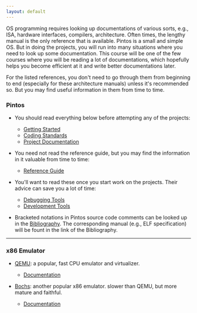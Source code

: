 ```yaml
---
layout: default
---
```


OS programming requires looking up documentations of various sorts, e.g., ISA, hardware interfaces, 
compilers, architecture. Often times, the lengthy manual is the only reference that is available. 
Pintos is a small and simple OS. But in doing the projects, you will run into many situations where 
you need to look up some documentation. This course will be one of the few courses where you will
be reading a lot of documentations, which hopefully helps you become efficient at it and write better 
documentations later.

For the listed references, you don't need to go through them from beginning to end (especially 
for these architecture manuals) unless it's recommended so. But you may find useful information 
in them from time to time.

### Pintos

* You should read everything below before attempting any of the projects:
  - [Getting Started](project/pintos_1.html)
  - [Coding Standards](project/pintos_8.html)
  - [Project Documentation](project/pintos_9.html)

* You need not read the reference guide, but you may find the information in it valuable from time to time:
  - [Reference Guide](project/pintos_6.html)

* You'll want to read these once you start work on the projects. Their advice can save you a lot of time:
  - [Debugging Tools](project/pintos_10.html)
  - [Development Tools](project/pintos_11.html)

* Bracketed notations in Pintos source code comments can be looked up in the [Bibliography](project/pintos_13.html).
  The corresponding manual (e.g., ELF specification) will be fount in the link of the Bibliography.

<hr>

### x86 Emulator

* [QEMU](http://www.qemu.org): a popular, fast CPU emulator and virtualizer.
	- [Documentation](http://wiki.qemu.org/Qemu-doc.html)

* [Bochs](http://bochs.sourceforge.net): another popular x86 emulator. slower than QEMU, but more mature and faithful.
	- [Documentation]()
